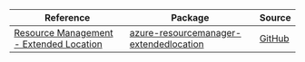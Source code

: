 | Reference | Package | Source |
|---|---|---|
|[Resource Management - Extended Location](resourcemanager-extendedlocation-readme.md)|[azure-resourcemanager-extendedlocation](https://repo1.maven.org/maven2/com/azure/resourcemanager/azure-resourcemanager-extendedlocation)|[GitHub](https://github.com/Azure/azure-sdk-for-java/blob/main/sdk/extendedlocation/azure-resourcemanager-extendedlocation)|

